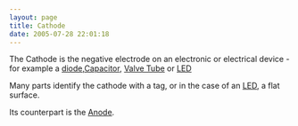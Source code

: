 ```yaml
---
layout: page
title: Cathode
date: 2005-07-28 22:01:18
---
```

<p>The Cathode is the negative electrode on an electronic or electrical device - for example a <a href="/wiki/diode.html" title="Diode">diode</a>,<a href="/wiki/capacitor.html" title="Capacitor">Capacitor</a>, <a href="/wiki/electronic_valves.html" title="Electronic Valves">Valve Tube</a> or <a href="/wiki/led.html" title="Light Emitting Diode">LED</a>
</p>
<p>Many parts identify the cathode with a tag, or in the case of an <a href="/wiki/led.html" title="Light Emitting Diode">LED</a>, a flat surface.
</p>
<p>Its counterpart is the <a href="/wiki/anode.html" title="The positive electrode">Anode</a>.
</p>
